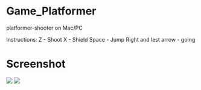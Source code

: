 # Game_Platformer
platformer-shooter on Mac/PC

Instructions:
Z - Shoot
X - Shield
Space - Jump
Right and lest arrow - going

# Screenshot
![](screenshot/screenshot1.jpeg)
![](screenshot/screenshot2.jpeg)

